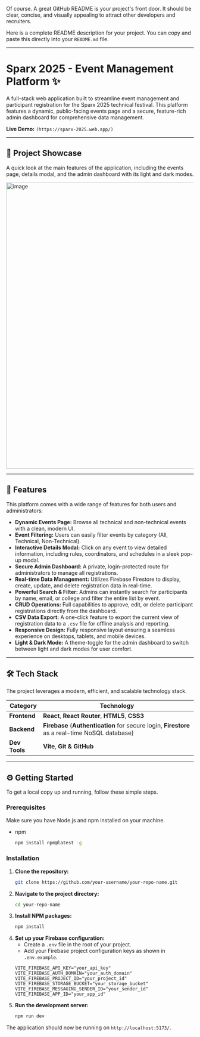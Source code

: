 Of course. A great GitHub README is your project's front door. It should be clear, concise, and visually appealing to attract other developers and recruiters.

Here is a complete README description for your project. You can copy and paste this directly into your `README.md` file.

-----

# Sparx 2025 - Event Management Platform ✨

A full-stack web application built to streamline event management and participant registration for the Sparx 2025 technical festival. This platform features a dynamic, public-facing events page and a secure, feature-rich admin dashboard for comprehensive data management.

**Live Demo:** `(https://sparx-2025.web.app/)`

-----

## 📸 Project Showcase

A quick look at the main features of the application, including the events page, details modal, and the admin dashboard with its light and dark modes.

<img width="1366" height="768" alt="image" src="https://github.com/user-attachments/assets/d68fff65-91fa-43d3-90ed-8a7b3dfefa9e" />


-----

## 🚀 Features

This platform comes with a wide range of features for both users and administrators:

  * **Dynamic Events Page:** Browse all technical and non-technical events with a clean, modern UI.
  * **Event Filtering:** Users can easily filter events by category (All, Technical, Non-Technical).
  * **Interactive Details Modal:** Click on any event to view detailed information, including rules, coordinators, and schedules in a sleek pop-up modal.
  * **Secure Admin Dashboard:** A private, login-protected route for administrators to manage all registrations.
  * **Real-time Data Management:** Utilizes Firebase Firestore to display, create, update, and delete registration data in real-time.
  * **Powerful Search & Filter:** Admins can instantly search for participants by name, email, or college and filter the entire list by event.
  * **CRUD Operations:** Full capabilities to approve, edit, or delete participant registrations directly from the dashboard.
  * **CSV Data Export:** A one-click feature to export the current view of registration data to a `.csv` file for offline analysis and reporting.
  * **Responsive Design:** Fully responsive layout ensuring a seamless experience on desktops, tablets, and mobile devices.
  * **Light & Dark Mode:** A theme-toggle for the admin dashboard to switch between light and dark modes for user comfort.

-----

## 🛠️ Tech Stack

The project leverages a modern, efficient, and scalable technology stack.

| Category      | Technology                                                                                                                                                                                              |
|---------------|---------------------------------------------------------------------------------------------------------------------------------------------------------------------------------------------------------|
| **Frontend** | **React**, **React Router**, **HTML5**, **CSS3** |
| **Backend** | **Firebase** (**Authentication** for secure login, **Firestore** as a real-time NoSQL database)                                                                                                           |
| **Dev Tools** | **Vite**, **Git & GitHub** |

-----

## ⚙️ Getting Started

To get a local copy up and running, follow these simple steps.

### Prerequisites

Make sure you have Node.js and npm installed on your machine.

  * npm
    ```sh
    npm install npm@latest -g
    ```

### Installation

1.  **Clone the repository:**
    ```sh
    git clone https://github.com/your-username/your-repo-name.git
    ```
2.  **Navigate to the project directory:**
    ```sh
    cd your-repo-name
    ```
3.  **Install NPM packages:**
    ```sh
    npm install
    ```
4.  **Set up your Firebase configuration:**
      * Create a `.env` file in the root of your project.
      * Add your Firebase project configuration keys as shown in `.env.example`.
    <!-- end list -->
    ```env
    VITE_FIREBASE_API_KEY="your_api_key"
    VITE_FIREBASE_AUTH_DOMAIN="your_auth_domain"
    VITE_FIREBASE_PROJECT_ID="your_project_id"
    VITE_FIREBASE_STORAGE_BUCKET="your_storage_bucket"
    VITE_FIREBASE_MESSAGING_SENDER_ID="your_sender_id"
    VITE_FIREBASE_APP_ID="your_app_id"
    ```
5.  **Run the development server:**
    ```sh
    npm run dev
    ```

The application should now be running on `http://localhost:5173/`.
